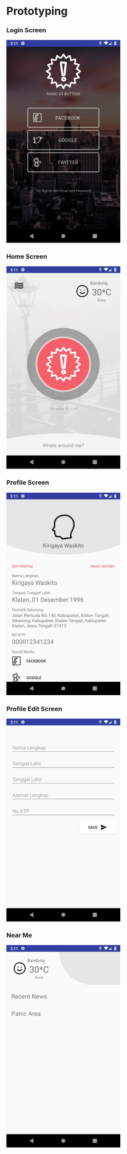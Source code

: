 # Prototyping

### Login Screen
<img src="./Screenshoot/Login.png" style="width:300px;"/>

### Home Screen
<img src="./Screenshoot/Main.png" style="width:300px;"/>

### Profile Screen
<img src="./Screenshoot/Profile.png" style="width:300px;"/>

### Profile Edit Screen
<img src="./Screenshoot/Profile_Edit.png" style="width:300px;"/>

### Near Me
<img src="./Screenshoot/Near_Me.png" style="width:300px;"/>

